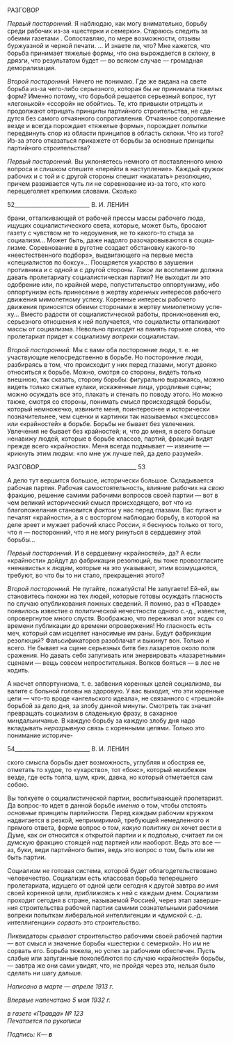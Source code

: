 РАЗГОВОР

_Первый посторонний._ Я наблюдаю, как могу внимательно, борьбу среди рабочих из-за «шестерки и семерки». Стараюсь следить за обеими газетами . Сопоставляю, по ме­ре возможности, отзывы буржуазной и черной печати. ... И знаете ли, что? Мне кажет­ся, что борьба принимает тяжелые формы, что она вырождается в склоку, в дрязги, что результатом будет — во всяком случае — громадная деморализация.

_Второй посторонний._ Ничего не понимаю. Где же видана на свете борьба из-за чего-либо серьезного, которая бы _не_ принимала тяжелых форм? Именно потому, что борь­бой решается серьезный вопрос, тут «легонькой» «ссорой» не обойтись. Те, кто при­выкли отрицать и продолжают отрицать принципы партийного строительства, не сда­дутся без самого отчаянного сопротивления. Отчаянное сопротивление везде и всегда порождает «тяжелые формы», порождает _попытки_ передвинуть спор из области прин­ципов в область склоки. Что из того? Из-за этого отказаться прикажете от борьбы за основные принципы партийного строительства?

_Первый посторонний._ Вы уклоняетесь немного от поставленного мною вопроса и слишком спешите «перейти в наступление». Каждый кружок рабочих и с той и с другой стороны спешит «накатать» резолюцию, причем развивается чуть ли не соревнование из-за того, кто кого перещеголяет крепкими словами. Сколько

  

52___________________________ В. И. ЛЕНИН

брани, отталкивающей от рабочей прессы массы рабочего люда, ищущих социалисти­ческого света, которые, может быть, бросают газету с чувством не то недоумения, не то какого-то стыда за социализм... Может быть, даже надолго разочаровываются в социа­лизме. Соревнование в руготне создает обстановку какого-то «неестественного подбо­ра», выдвигающего на первые места «специалистов по боксу»... Поощряется ухарство в заушении противника и с одной и с другой стороны. _Такое_ ли воспитание должна да­вать пролетариату социалистическая партия? Не выходит ли это одобрение или, по крайней мере, попустительство оппортунизму, ибо оппортунизм есть принесение в жертву _коренных_ интересов рабочего движения мимолетному успеху. Коренные инте­ресы рабочего движения приносятся обеими сторонами в жертву мимолетному успе­ху... Вместо радости от социалистической работы, проникновения ею, серьезного от­ношения к ней получается, что социалисты отталкивают массы от социализма. Неволь­но приходят на память горькие слова, что пролетариат придет к социализму _вопреки_ социалистам.

_Второй посторонний._ Мы с вами оба посторонние люди, т. е. не участвующие непо­средственно в борьбе. Но посторонние люди, разбираясь в том, что происходит у них перед глазами, могут двояко относиться к борьбе. Можно, смотря со стороны, видеть только внешнюю, так сказать, сторону борьбы: фигурально выражаясь, можно видеть только сжатые кулаки, искаженные лица, уродливые сцены; можно осуждать все это, плакать и стенать по поводу этого. Но можно также, смотря со стороны, понимать _смысл_ происходящей борьбы, который немножечко, извините меня, поинтереснее и ис­торически позначительнее, чем сценки и картинки так называемых «эксцессов» или «крайностей» в борьбе. Борьбы не бывает без увлечения. Увлечения не бывает без крайностей; и, что до меня, я всего больше ненавижу людей, которые в борьбе классов, партий, фракций видят прежде всего «крайности». Меня всегда подмывает — извините — крикнуть этим людям: «по мне уж лучше пей, да дело разумей».

  

РАЗГОВОР___________________________________ 53

А дело тут вершится большое, исторически большое. Складывается рабочая партия. Рабочая самостоятельность, влияние рабочих на _свою_ фракцию, решение самими рабо­чими вопросов своей партии — вот в чем великий исторический смысл происходящего, вот что из благопожелания становится _фактом_ у нас перед глазами. Вас пугают и пе­чалят «крайности», а я с восторгом наблюдаю борьбу, в которой на деле зреет и мужает рабочий класс России, я беснуюсь только от того, что я — посторонний, что я не могу ринуться в сердцевину этой борьбы...

_Первый посторонний._ И в сердцевину «крайностей», да? А если «крайности» дойдут до фабрикации резолюций, вы тоже провозгласите «ненависть» к людям, которые на это указывают, этим возмущаются, требуют, во что бы то ни стало, прекращения этого?

_Второй посторонний._ Не пугайте, пожалуйста! Не запугаете! Ей-ей, вы становитесь похожи на тех людей, которые готовы осуждать гласность по случаю опубликования ложных сведений. Я помню, раз в «Правде» появилось известие о политической нече­стности одного с.-д., известие, опровергнутое много спустя. Воображаю, что переживал этот эсдек со времени публикации до времени опровержения! Но гласность есть меч, который сам исцеляет наносимые им раны. Будут фабрикации резолюций? Фальсифи­каторов разоблачат и выкинут вон. Только и всего. Не бывает на сцене серьезных битв без лазаретов около поля сражения. Но давать себя запугивать или энервировать «лаза­ретными» сценами — вещь совсем непростительная. Волков бояться — в лес не ходить.

А насчет оппортунизма, т. е. забвения коренных целей социализма, вы валите с больной головы на здоровую. У вас выходит, что эти коренные цели — что-то вроде «ангельского идеала», не связанного с «грешной» борьбой за дело дня, за злобу данной минуты. Смотреть так значит превращать социализм в сладенькую фразу, в сахарное миндальничанье. В каждую борьбу за каждую злобу дня надо вкладывать _неразрывную_ _связь_ с коренными целями. Только это понимание историче-

  

54___________________________ В. И. ЛЕНИН

ского смысла борьбы дает возможность, углубляя и обостряя ее, отметать то худое, то «ухарство», тот «бокс», который неизбежен везде, где есть толпа, шум, крик, давка, но который отметается сам собою.

Вы толкуете о социалистической партии, воспитывающей пролетариат. Да вопрос-то идет в данной борьбе _именно_ о том, чтобы отстоять _основные_ принципы партийности. Перед каждым рабочим кружком надвигается в резкой, непримиримой, требующей не­медленного и прямого ответа, форме вопрос о том, _какую_ политику _он_ хочет вести в Думе, как _он_ относится к открытой партии и к подполью, считает ли он думскую фрак­цию стоящей _над_ партией или наоборот. Ведь это все — аз, буки, веди партийного бы­тия, ведь это вопрос о том, быть или не быть партии.

Социализм не готовая система, которой будет облагодетельствовано человечество. Социализм есть классовая борьба теперешнего пролетариата, идущего от одной цели сегодня к другой завтра _во имя_ своей коренной цели, _приближаясь_ к ней с каждым днем. Социализм проходит сегодня в стране, называемой Россией, через этап заверше­ния строительства рабочей партии самими сознательными рабочими вопреки попыткам либеральной интеллигенции и «думской с.-д. интеллигенции» _сорвать_ это строитель­ство.

Ликвидаторы _срывают_ строительство рабочими своей рабочей партии — вот смысл и значение борьбы «шестерки с семеркой». Но им не сорвать его. Борьба тяжела, но ус­пех за рабочими обеспечен. Пусть слабые или запуганные поколеблются по случаю «крайностей» борьбы, — завтра же они сами увидят, что, не пройдя через это, нельзя было сделать ни шагу дальше.

_Написано в марте_ — _апреле 1913 г._

_Впервые напечатано 5 мая 1932 г._

_в газете «Правда» № 123                                                                 Печатается по рукописи_

_Подпись: К_— **_в_**